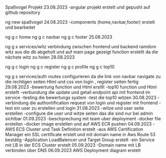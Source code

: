 Spaßvogel Projekt
23.08.2023
-angular projekt erstelt und gepusht auf github repository
<!-- create new angular projekt -->
ng new spaßvogel
24.08.2023
-components (home,navbar,footer) erstelt und bearbeitet
<!-- generat components -->
ng g c home
ng g c navbar
ng g c footer
25.08.2023
<!-- service erstelt -->
ng g s services/witz
verbindung zwischen frontend und backend
ramdom witz aus die db abgeholt und auf main page gezeigt
function erstellt da die nächste witz zu holen
28.08.2023
<!-- generat components -->
ng g c login
ng g c register
ng g c profile
ng g c top10
<!-- service erstelt -->
ng g s services/auth
routes configurieren da die link von navbar navigate zu die rechtigen seiten
Html und css von login , register seiten fertig
29.08.2023
-bewertung function und Html erstllt
-top10 function und Html erstellt
-verbundung die update und getall endpoint api mit frontend im service
-testing die bewertungs system
-test die top10 witzen
30.08.2023
-verbindung die authontification request von login und register mit frontend
-test ein user zu erstellen und login
31.08.2023
-witze und user seite erstellen
-configure die user und witze seiten das die sind nur bei admin sichtbar
01.09.2023
-beschprechung mit team uber deployment
-docker file erstellen
-docker image erstellen und auf AWS ECR pushen
04.09.2023
-AWS ECS Cluster und Task Definition erstelt 
-aus AWS Certification Manager ein SSL certificate erstelt und mit domain name in Aws Route 53 bestätig
-Application LoadBalencer und Target Group erstelt
-ein Service mit LB in der ECS Cluster erstelt
05.09.2023
-Domain name mit LB verbinden über DNS
06.09.2023
AWS Deployment diagram erstelt